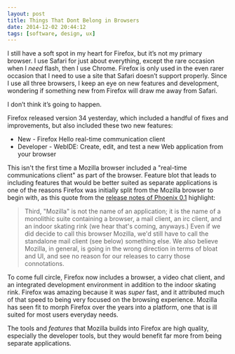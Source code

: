```yaml
---
layout: post
title: Things That Dont Belong in Browsers
date: 2014-12-02 20:44:12
tags: [software, design, ux]
---
```


I still have a soft spot in my heart for Firefox, but it’s not my primary browser. I use Safari for just about everything, except the rare occasion when I *need* flash, then I use Chrome. Firefox is only used in the even rarer occasion that I need to use a site that Safari doesn’t support properly. Since I use all three browsers, I keep an eye on new features and development, wondering if something new from Firefox will draw me away from Safari. 

I don’t think it’s going to happen.

Firefox released version 34 yesterday, which included a handful of fixes and improvements, but also included these two new features:

* New - Firefox Hello real-time communication client
* Developer - WebIDE: Create, edit, and test a new Web application from your browser

This isn't the first time a Mozilla browser included a "real-time communications client" as part of the browser. Feature blot that leads to including features that would be better suited as separate applications is one of the reasons Firefox was initially split from the Mozilla browser to begin with, as this quote from the [release notes of Phoenix 0.1](http://website-archive.mozilla.org/www.mozilla.org/firefox_releasenotes/en-US/firefox/releases/0.1.html) highlight:

> Third, "Mozilla" is not the name of an application; it is the name of a monolithic suite containing a browser, a mail client, an irc client, and an indoor skating rink (we hear that's coming, anyways.) Even if we did decide to call this browser Mozilla, we'd still have to call the standalone mail client (see below) something else. We also believe Mozilla, in general, is going in the wrong direction in terms of bloat and UI, and see no reason for our releases to carry those connotations.

To come full circle, Firefox now includes a browser, a video chat client, and an integrated development environment in addition to the indoor skating rink. Firefox was amazing because it was *super* fast, and it attributed much of that speed to being very focused on the browsing experience. Mozilla has seen fit to morph Firefox over the years into a platform, one that is ill suited for most users everyday needs. 

The tools and *features* that Mozilla builds into Firefox are high quality, especially the developer tools, but they would benefit far more from being separate applications. 

